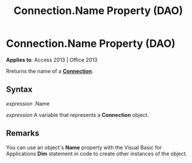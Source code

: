 ﻿---
title: Connection.Name Property (DAO)
TOCTitle: Name Property
ms:assetid: 5f4a95cd-63a3-aedf-df64-793158b2283d
ms:mtpsurl: https://msdn.microsoft.com/en-us/library/Ff194764(v=office.15)
ms:contentKeyID: 48545159
ms.date: 09/18/2015
mtps_version: v=office.15
---

# Connection.Name Property (DAO)


**Applies to**: Access 2013 | Office 2013

Rreturns the name of a **[Connection](connection-object-dao.md)**.

## Syntax

*expression* .Name

*expression* A variable that represents a **Connection** object.

## Remarks

You can use an object's **Name** property with the Visual Basic for Applications **Dim** statement in code to create other instances of the object.

